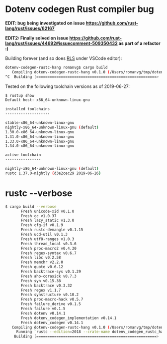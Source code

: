 # Dotenv codegen Rust compiler bug

**EDIT: bug being investigated on issue https://github.com/rust-lang/rust/issues/62167**

**EDIT2: Finally solved on issue https://github.com/rust-lang/rust/issues/44692#issuecomment-509350432 as part of a refactor :)**

Building forever (and so does [RLS](https://github.com/rust-lang/rls) under VSCode editor):

```bash
dotenv-codegen-rustc-hang romanvg$ cargo build
   Compiling dotenv-codegen-rustc-hang v0.1.0 (/Users/romanvg/tmp/dotenv-codegen-rustc-hang)
^C  Building [======================================================>  ] 39/40: dotenv-codegen-rustc-hang(bin)
```

Tested on the following toolchain versions as of 2019-06-27:

```bash
$ rustup show
Default host: x86_64-unknown-linux-gnu

installed toolchains
--------------------

stable-x86_64-unknown-linux-gnu
nightly-x86_64-unknown-linux-gnu (default)
1.30.0-x86_64-unknown-linux-gnu
1.31.0-x86_64-unknown-linux-gnu
1.33.0-x86_64-unknown-linux-gnu
1.34.0-x86_64-unknown-linux-gnu

active toolchain
----------------

nightly-x86_64-unknown-linux-gnu (default)
rustc 1.37.0-nightly (d3e2cec29 2019-06-26)
```

# rustc --verbose

```bash
$ cargo build --verbose
       Fresh unicode-xid v0.1.0
       Fresh cc v1.0.37
       Fresh lazy_static v1.3.0
       Fresh cfg-if v0.1.9
       Fresh rustc-demangle v0.1.15
       Fresh ucd-util v0.1.3
       Fresh utf8-ranges v1.0.3
       Fresh thread_local v0.3.6
       Fresh proc-macro2 v0.4.30
       Fresh regex-syntax v0.6.7
       Fresh libc v0.2.58
       Fresh memchr v2.2.0
       Fresh quote v0.6.12
       Fresh backtrace-sys v0.1.29
       Fresh aho-corasick v0.7.3
       Fresh syn v0.15.38
       Fresh backtrace v0.3.32
       Fresh regex v1.1.7
       Fresh synstructure v0.10.2
       Fresh proc-macro-hack v0.5.7
       Fresh failure_derive v0.1.5
       Fresh failure v0.1.5
       Fresh dotenv v0.14.1
       Fresh dotenv_codegen_implementation v0.14.1
       Fresh dotenv_codegen v0.14.1
   Compiling dotenv-codegen-rustc-hang v0.1.0 (/Users/romanvg/tmp/dotenv-codegen-rustc-hang)
     Running `rustc --edition=2018 --crate-name dotenv_codegen_rustc_hang src/main.rs --color always --crate-type bin --emit=dep-info,link -C debuginfo=2 -C metadata=1e9d1a17a5002a44 -C extra-filename=-1e9d1a17a5002a44 --out-dir /Users/romanvg/tmp/dotenv-codegen-rustc-hang/target/debug/deps -C incremental=/Users/romanvg/tmp/dotenv-codegen-rustc-hang/target/debug/incremental -L dependency=/Users/romanvg/tmp/dotenv-codegen-rustc-hang/target/debug/deps --extern dotenv_codegen=/Users/romanvg/tmp/dotenv-codegen-rustc-hang/target/debug/deps/libdotenv_codegen-69e80c3fd90e141b.rlib`
    Building [======================================================>  ] 39/40: dotenv-codegen-rustc-hang(bin)
```
